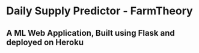 # Daily Supply Predictor - FarmTheory
## A ML Web Application, Built using Flask and deployed on Heroku

